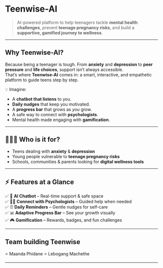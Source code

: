 # Teenwise-AI  

> AI-powered platform to help teenagers tackle **mental health challenges**, prevent **teenage pregnancy risks**, and build a **supportive, gamified journey to wellness**.  

---

## Why Teenwise-AI?
Because being a teenager is tough. From **anxiety** and **depression** to **peer pressure** and **life choices**, support isn’t always accessible.  
That’s where **Teenwise-AI** comes in: a smart, interactive, and empathetic platform to guide teens step by step.  

💡 Imagine:  
- A **chatbot that listens** to you.  
- **Daily nudges** that keep you motivated.  
- A **progress bar** that grows as *you* grow.  
- A safe way to connect with **psychologists**.  
- Mental health made engaging with **gamification**.  

---

## 🧑‍🤝‍🧑 Who is it for?
- Teens dealing with **anxiety** & **depression**  
- Young people vulnerable to **teenage pregnancy risks** 
- Schools, communities & parents looking for **digital wellness tools** 

---

## ⚡ Features at a Glance
✅ 🤖 **AI Chatbot** – Real-time support & safe space  
✅ 🧑‍⚕️ **Connect with Psychologists** – Guided help when needed  
✅ ⏰ **Daily Reminders** – Gentle nudges for self-care  
✅ 📊 **Adaptive Progress Bar** – See your growth visually  
✅ 🎮 **Gamification** – Rewards, badges, and fun challenges  

---

## Team building Teenwise
⭐ Maanda Phidane
⭐ Lebogang Machethe

---
